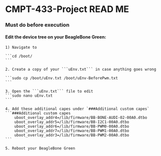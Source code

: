 # CMPT-433-Project READ ME

### Must do before execution

#### Edit the device tree on your BeagleBone Green:

    1) Navigate to 

    ```cd /boot/
    ```

    2. Create a copy of your ```uEnv.txt``` in case anything goes wrong

    ```sudo cp /boot/uEnv.txt /boot/uEnv-BeforePwm.txt
    ```

    3. Open the ```uEnv.txt``` file to edit
    ```sudo nano uEnv.txt
    ```

    4. Add these additional capes under `###Additional custom capes`
    ```###Additional custom capes
        uboot_overlay_addr4=/lib/firmware/BB-BONE-AUDI-02-00A0.dtbo
        uboot_overlay_addr5=/lib/firmware/BB-I2C1-00A0.dtbo
        uboot_overlay_addr6=/lib/firmware/BB-PWM0-00A0.dtbo
        uboot_overlay_addr7=/lib/firmware/BB-PWM1-00A0.dtbo
        uboot_overlay_addr3=/lib/firmware/BB-PWM2-00A0.dtbo
    ```

    5. Reboot your BeagleBone Green
